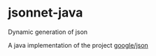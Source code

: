 # jsonnet-java
Dynamic generation of json

A java implementation of the project [google/json](https://github.com/google/jsonnet)
